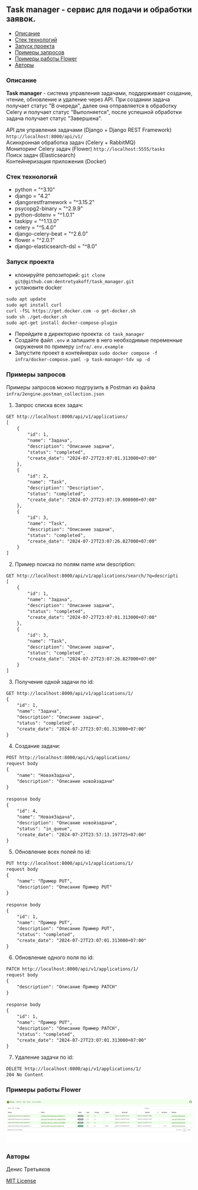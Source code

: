 ## Task manager - сервис для подачи и обработки заявок.

- [Описание](#desc)
- [Стек технологий](#stack)
- [Запуск проекта](#start)
- [Примеры запросов](#requests)
- [Примеры работы Flower](#flower)
- [Авторы](#team)


### Описание <a id="desc"></a>

**Task manager** - система управления задачами, поддерживает создание, чтение, обновление и удаление через API. При создании задача получает статус "В очереди", далее она отправляется в обработку Celery и получает статус "Выполняется", после успешной обработки задача получает статус "Завершена".

API для управления задачами (Django + Django REST Framework) `http://localhost:8000/api/v1/`\
Асинхронная обработка задач (Celery + RabbitMQ)\
Мониторинг Celery задач (Flower) `http://localhost:5555/tasks`\
Поиск задач (Elasticsearch)\
Контейнеризация приложения (Docker)


### Стек технологий <a id="stack"></a>
 - python = "^3.10"
 - django = "4.2"
 - djangorestframework = "^3.15.2"
 - psycopg2-binary = "^2.9.9"
 - python-dotenv = "^1.0.1"
 - taskipy = "^1.13.0"
 - celery = "^5.4.0"
 - django-celery-beat = "^2.6.0"
 - flower = "^2.0.1"
 - django-elasticsearch-dsl = "^8.0"


### Запуск проекта <a id="start"></a>
- клонируйте репозиторий: `git clone git@github.com:dentretyakoff/task_manager.git`
- установите docker
```
sudo apt update
sudo apt install curl
curl -fSL https://get.docker.com -o get-docker.sh
sudo sh ./get-docker.sh
sudo apt-get install docker-compose-plugin
```
- Перейдите в директорию проекта: `cd task_manager`
- Создайте файл `.env` и запишите в него необходимые переменные окружения по примеру `infra/.env.example`
- Запустите проект в контейнерах `sudo docker compose -f infra/docker-compose.yaml -p task-manager-tdv up -d`


### Примеры запросов <a id="requests"></a>
Примеры запросов можно подгрузить в Postman из файла `infra/2engine.postman_collection.json`
1. Запрос списка всех задач:
```
GET http://localhost:8000/api/v1/applications/
[
    {
        "id": 1,
        "name": "Задача",
        "description": "Описание задачи",
        "status": "completed",
        "create_date": "2024-07-27T23:07:01.313000+07:00"
    },
    {
        "id": 2,
        "name": "Task",
        "description": "Description",
        "status": "completed",
        "create_date": "2024-07-27T23:07:19.008000+07:00"
    },
    {
        "id": 3,
        "name": "Task",
        "description": "Описание задачи",
        "status": "completed",
        "create_date": "2024-07-27T23:07:26.827000+07:00"
    }
]
```
2. Пример поиска по полям name или description:
```
GET http://localhost:8000/api/v1/applications/search/?q=descripti
[
    {
        "id": 1,
        "name": "Задача",
        "description": "Описание задачи",
        "status": "completed",
        "create_date": "2024-07-27T23:07:01.313000+07:00"
    },
    {
        "id": 3,
        "name": "Task",
        "description": "Описание задачи",
        "status": "completed",
        "create_date": "2024-07-27T23:07:26.827000+07:00"
    }
]
```
3. Получение одной задачи по id:
```
GET http://localhost:8000/api/v1/applications/1/
{
    "id": 1,
    "name": "Задача",
    "description": "Описание задачи",
    "status": "completed",
    "create_date": "2024-07-27T23:07:01.313000+07:00"
}
```
4. Создание задачи:
```
POST http://localhost:8000/api/v1/applications/
request body
{
    "name": "НоваяЗадача",
    "description": "Описание новойзадачи"
}

response body
{
    "id": 4,
    "name": "НоваяЗадача",
    "description": "Описание новойзадачи",
    "status": "in_queue",
    "create_date": "2024-07-27T23:57:13.197725+07:00"
}
```
5. Обновление всех полей по id:
```
PUT http://localhost:8000/api/v1/applications/1/
request body
{
    "name": "Пример PUT",
    "description": "Описание Пример PUT"
}

response body
{
    "id": 1,
    "name": "Пример PUT",
    "description": "Описание Пример PUT",
    "status": "completed",
    "create_date": "2024-07-27T23:07:01.313000+07:00"
}
```
6. Обновление одного поля по id:
```
PATCH http://localhost:8000/api/v1/applications/1/
request body
{
    "description": "Описание Пример PATCH"
}

response body
{
    "id": 1,
    "name": "Пример PUT",
    "description": "Описание Пример PATCH",
    "status": "completed",
    "create_date": "2024-07-27T23:07:01.313000+07:00"
}
```
7. Удаление задачи по id:
```
DELETE http://localhost:8000/api/v1/applications/1/
204 No Content
```


### Примеры работы Flower <a id="flower"></a>
![Список задач Flower](images/flower.png)


### Авторы <a id="team"></a>
Денис Третьяков

[MIT License](https://opensource.org/licenses/MIT)
